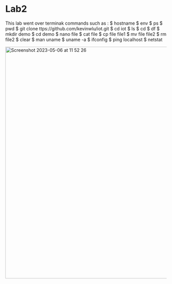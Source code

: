 # Lab2

This lab went over terminak commands such as :
$ hostname
$ env
$ ps
$ pwd
$ git clone  ttps://github.com/kevinwlu/iot.git
$ cd iot
$ ls
$ cd
$ df
$ mkdir demo
$ cd demo
$ nano file
$ cat file
$ cp file file1
$ mv file file2
$ rm file2
$ clear
$ man uname
$ uname -a
$ ifconfig
$ ping localhost
$ netstat

<img width="722" alt="Screenshot 2023-05-06 at 11 52 26" src="https://user-images.githubusercontent.com/109293108/236634633-c6d7c18f-fb77-49fe-8d41-7c0adcaae17c.png">





